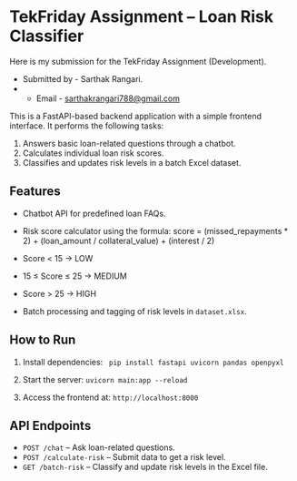 # TekFriday Assignment – Loan Risk Classifier

Here is my submission for the TekFriday Assignment (Development).
- Submitted by - Sarthak Rangari.
- - Email - sarthakrangari788@gmail.com

This is a FastAPI-based backend application with a simple frontend interface. It performs the following tasks:

1. Answers basic loan-related questions through a chatbot.
2. Calculates individual loan risk scores.
3. Classifies and updates risk levels in a batch Excel dataset.

## Features

- Chatbot API for predefined loan FAQs.
- Risk score calculator using the formula: score = (missed_repayments * 2) + (loan_amount / collateral_value) + (interest / 2)
- Score < 15 → LOW
- 15 ≤ Score ≤ 25 → MEDIUM
- Score > 25 → HIGH

- Batch processing and tagging of risk levels in `dataset.xlsx`.

## How to Run

1. Install dependencies:
   ``` pip install fastapi uvicorn pandas openpyxl```
   
2. Start the server:
   ```uvicorn main:app --reload```

3. Access the frontend at: `http://localhost:8000`

## API Endpoints

- `POST /chat` – Ask loan-related questions.
- `POST /calculate-risk` – Submit data to get a risk level.
- `GET /batch-risk` – Classify and update risk levels in the Excel file.
